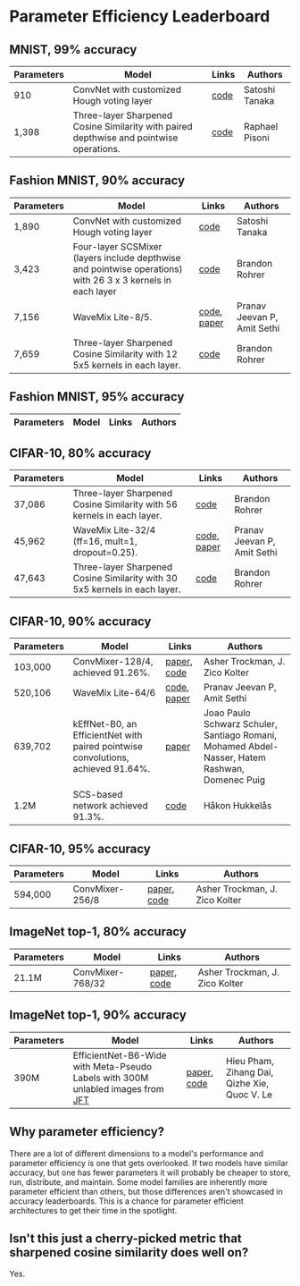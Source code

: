 # Parameter Efficiency Leaderboard

## MNIST, 99% accuracy

| Parameters  | Model | Links | Authors |
| ------------- | ------------- | ------------- | ------------- |
| 910 | ConvNet with customized Hough voting layer | [code](https://colab.research.google.com/drive/1HFwUZQ91CKMGU63KHgvS9kFZgL-w2Cya) | Satoshi Tanaka |
| 1,398  | Three-layer Sharpened Cosine Similarity with paired depthwise and pointwise operations.  | [code](https://colab.research.google.com/drive/1Lo-P_lMbw3t2RTwpzy1p8h0uKjkCx-RB?usp=sharing) | Raphael Pisoni |

## Fashion MNIST, 90% accuracy

| Parameters  | Model | Links | Authors |
| ------------- | ------------- | ------------- | ------------- |
| 1,890 | ConvNet with customized Hough voting layer | [code](https://colab.research.google.com/drive/1Jl5OZFTINXkJPPJ5-Xe3_1uV4iAIzqwt) | Satoshi Tanaka |
| 3,423 | Four-layer SCSMixer (layers include depthwise and pointwise operations) with 26 3 x 3 kernels in each layer | [code](https://github.com/brohrer/scs_torch_gallery/blob/main/fashion_90_3423.py) | Brandon Rohrer |
| 7,156  | WaveMix Lite-8/5.  | [code](https://github.com/pranavphoenix/WaveMix), [paper](https://arxiv.org/pdf/2203.03689.pdf) | Pranav Jeevan P, Amit Sethi|
| 7,659 | Three-layer Sharpened Cosine Similarity with 12 5x5 kernels in each layer. | [code](https://github.com/brohrer/scs_torch_gallery/blob/main/fashion_90_7659.py) | Brandon Rohrer |

## Fashion MNIST, 95% accuracy

| Parameters  | Model | Links | Authors |
| ------------- | ------------- | ------------- | ------------- |


## CIFAR-10, 80% accuracy

| Parameters  | Model | Links | Authors |
| ------------- | ------------- | ------------- | ------------- |
| 37,086 | Three-layer Sharpened Cosine Similarity with 56 kernels in each layer.  | [code](https://github.com/brohrer/scs_torch_gallery/blob/main/cifar10_80_37086.py) | Brandon Rohrer |
| 45,962  | WaveMix Lite-32/4 (ff=16, mult=1, dropout=0.25).  | [code](https://github.com/pranavphoenix/WaveMix), [paper](https://arxiv.org/pdf/2203.03689.pdf) | Pranav Jeevan P, Amit Sethi|
| 47,643 | Three-layer Sharpened Cosine Similarity with 30 5x5 kernels in each layer. | [code](https://github.com/brohrer/scs_torch_gallery/blob/main/cifar10_80_47643.py) | Brandon Rohrer |


## CIFAR-10, 90% accuracy

| Parameters  | Model | Links | Authors |
| ------------- | ------------- | ------------- | ------------- |
|  103,000 | ConvMixer-128/4, achieved 91.26%. | [paper](https://arxiv.org/pdf/2201.09792v1.pdf), [code](https://github.com/locuslab/convmixer) | Asher Trockman, J. Zico Kolter |
| 520,106 | WaveMix Lite-64/6  | [code](https://github.com/pranavphoenix/WaveMix), [paper](https://arxiv.org/pdf/2203.03689.pdf) | Pranav Jeevan P, Amit Sethi| 
| 639,702 | kEffNet-B0, an EfficientNet with paired pointwise convolutions, achieved 91.64%. | [paper](https://www.researchgate.net/publication/355214501_Grouped_Pointwise_Convolutions_Significantly_Reduces_Parameters_in_EfficientNet/fulltext/6168f71b66e6b95f07cb7118/Grouped-Pointwise-Convolutions-Significantly-Reduces-Parameters-in-EfficientNet.pdf) | Joao Paulo Schwarz Schuler, Santiago Romani, Mohamed Abdel-Nasser, Hatem Rashwan, Domenec Puig |
 | 1.2M | SCS-based network achieved 91.3%. | [code](https://github.com/hukkelas/sharpened_cosine_similarity_torch/blob/main/sharpened_cosine_similarity.py) | Håkon Hukkelås |

## CIFAR-10, 95% accuracy

| Parameters  | Model | Links | Authors |
| ------------- | ------------- | ------------- | ------------- |
|  594,000 | ConvMixer-256/8 | [paper](https://arxiv.org/pdf/2201.09792v1.pdf), [code](https://github.com/locuslab/convmixer) | Asher Trockman, J. Zico Kolter |


## ImageNet top-1, 80% accuracy

| Parameters  | Model | Links | Authors |
| ------------- | ------------- | ------------- | ------------- |
| 21.1M | ConvMixer-768/32 | [paper](https://arxiv.org/pdf/2201.09792v1.pdf), [code](https://github.com/locuslab/convmixer) | Asher Trockman, J. Zico Kolter |

## ImageNet top-1, 90% accuracy

| Parameters  | Model | Links | Authors |
| ------------- | ------------- | ------------- | ------------- |
| 390M | EfficientNet-B6-Wide with Meta-Pseudo Labels with 300M unlabled images from [JFT](https://paperswithcode.com/dataset/jft-300m)| [paper](https://openaccess.thecvf.com/content/CVPR2021/papers/Pham_Meta_Pseudo_Labels_CVPR_2021_paper.pdf), [code](https://github.com/google-research/google-research/tree/master/meta_pseudo_labels) | Hieu Pham, Zihang Dai, Qizhe Xie, Quoc V. Le |



## Why parameter efficiency?

There are a lot of different dimensions to a model's performance and parameter efficiency is one that gets overlooked. If two models have similar accuracy, but one has fewer parameters it will probably be cheaper to store, run, distribute, and maintain. Some model families are inherently more parameter efficient than others, but those differences aren't showcased in accuracy leaderboards. This is a chance for parameter efficient architectures to get their time in the spotlight.

## Isn't this just a cherry-picked metric that sharpened cosine similarity does well on?

Yes. 
